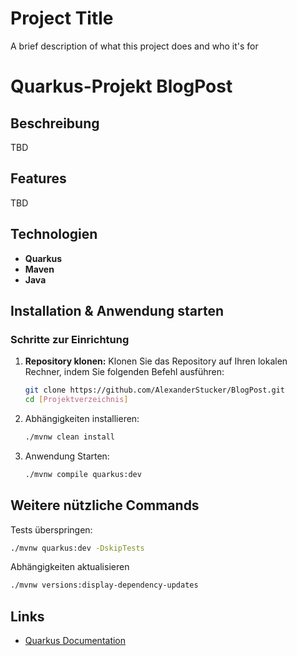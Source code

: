 # Project Title

A brief description of what this project does and who it's for

# Quarkus-Projekt BlogPost

## Beschreibung
TBD

## Features
TBD

## Technologien
- **Quarkus**
- **Maven** 
- **Java**

## Installation & Anwendung starten

### Schritte zur Einrichtung
1. **Repository klonen:**
   Klonen Sie das Repository auf Ihren lokalen Rechner, indem Sie folgenden Befehl ausführen:
   ```bash
   git clone https://github.com/AlexanderStucker/BlogPost.git
   cd [Projektverzeichnis]
   ```

2. Abhängigkeiten installieren:

    ```bash
    ./mvnw clean install
    ```
3. Anwendung Starten: 
    ```bash
    ./mvnw compile quarkus:dev
    ```

## Weitere nützliche Commands

Tests überspringen: 
  ```bash
  ./mvnw quarkus:dev -DskipTests
  ```
Abhängigkeiten aktualisieren
  ```bash
  ./mvnw versions:display-dependency-updates
  ```

## Links

 - [Quarkus Documentation](https://quarkus.io/guides/)
